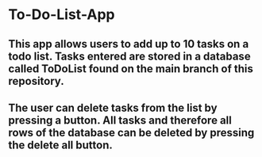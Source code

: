 # To-Do-List-App

## This app allows users to add up to 10 tasks on a todo list. Tasks entered are stored in a database called ToDoList found on the main branch of this repository. 
## The user can delete tasks from the list by pressing a button. All tasks and therefore all rows of the database can be deleted by pressing the delete all button.
